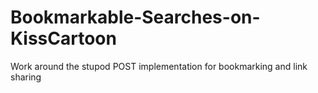 # Bookmarkable-Searches-on-KissCartoon
Work around the stupod POST implementation for bookmarking and link sharing
